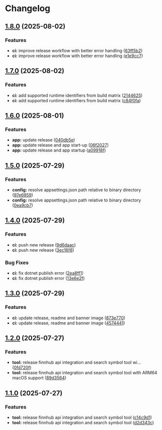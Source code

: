 # Changelog

## [1.8.0](https://github.com/SalZaki/finnhub-mcp/compare/v1.7.0...v1.8.0) (2025-08-02)


### Features

* **ci:** improve release workflow with better error handling ([63ff5b2](https://github.com/SalZaki/finnhub-mcp/commit/63ff5b2e9e5d05bdd3a7e3f78dfd70d4ffae4326))
* **ci:** improve release workflow with better error handling ([e1e9cc7](https://github.com/SalZaki/finnhub-mcp/commit/e1e9cc7433f6ec14e94aaa4c4263e2423a74e0b1))

## [1.7.0](https://github.com/SalZaki/finnhub-mcp/compare/v1.6.0...v1.7.0) (2025-08-02)


### Features

* **ci:** add supported runtime identifiers from build matrix ([2144625](https://github.com/SalZaki/finnhub-mcp/commit/21446257d589426ac3dfa6eb9b3fcadf122e7353))
* **ci:** add supported runtime identifiers from build matrix ([c84f0fa](https://github.com/SalZaki/finnhub-mcp/commit/c84f0faf8b45aee61f520d8618859c01f5681cfa))

## [1.6.0](https://github.com/SalZaki/finnhub-mcp/compare/v1.5.0...v1.6.0) (2025-08-01)


### Features

* **app:** update release ([040db5e](https://github.com/SalZaki/finnhub-mcp/commit/040db5e4187bddb5692a5da7b0c88cc5f8936876))
* **app:** update release and app start-up ([06f2027](https://github.com/SalZaki/finnhub-mcp/commit/06f2027b172e4f5c2ed16335b5b55c4606892343))
* **app:** update release and app startup ([a09918f](https://github.com/SalZaki/finnhub-mcp/commit/a09918f2ddf52a190b5efb88b698f10cc9214883))

## [1.5.0](https://github.com/SalZaki/finnhub-mcp/compare/v1.4.0...v1.5.0) (2025-07-29)


### Features

* **config:** resolve appsettings.json path relative to binary directory ([97e6959](https://github.com/SalZaki/finnhub-mcp/commit/97e695999f544f84fe1ab43d87f775aa7283ca62))
* **config:** resolve appsettings.json path relative to binary directory ([0ea9cb7](https://github.com/SalZaki/finnhub-mcp/commit/0ea9cb734c325bc4ca6f88aa5a98bb0730cb7b36))

## [1.4.0](https://github.com/SalZaki/finnhub-mcp/compare/v1.3.0...v1.4.0) (2025-07-29)


### Features

* **ci:** push new release ([9d6daac](https://github.com/SalZaki/finnhub-mcp/commit/9d6daac95cfb469717965584a41b5e3614369b37))
* **ci:** push new release ([3ec16f8](https://github.com/SalZaki/finnhub-mcp/commit/3ec16f83d0d84003f9eff067e3262c9300f25246))


### Bug Fixes

* **ci:** fix dotnet publish error ([2ea8ff1](https://github.com/SalZaki/finnhub-mcp/commit/2ea8ff1f22bf525e685e33ba118938d7ad578dd5))
* **ci:** fix dotnet publish error ([13e6e2f](https://github.com/SalZaki/finnhub-mcp/commit/13e6e2f6c7756bc31480be176f26530115ad6ba0))

## [1.3.0](https://github.com/SalZaki/finnhub-mcp/compare/v1.2.0...v1.3.0) (2025-07-29)


### Features

* **ci:** update release, readme and banner image ([873e770](https://github.com/SalZaki/finnhub-mcp/commit/873e77044e6df4a47b5c4c1cf5cb7ccb19bde1fd))
* **ci:** update release, readme and banner image ([4574441](https://github.com/SalZaki/finnhub-mcp/commit/457444107c1a5e8e68ea546c229fc6bea2af5979))

## [1.2.0](https://github.com/SalZaki/finnhub-mcp/compare/v1.1.0...v1.2.0) (2025-07-27)


### Features

* **tool:** release finnhub api integration and search symbol tool wi… ([0fd720f](https://github.com/SalZaki/finnhub-mcp/commit/0fd720f71c116af520f3dc0d04692b7ed8017012))
* **tool:** release finnhub api integration and search symbol tool with ARM64 macOS support ([89d3564](https://github.com/SalZaki/finnhub-mcp/commit/89d35640b648ba99012240fd4283ece540d2482b))

## [1.1.0](https://github.com/SalZaki/finnhub-mcp/compare/v1.0.0...v1.1.0) (2025-07-27)


### Features

* **tool:** release finnhub api integration and search symbol tool ([c14c9d1](https://github.com/SalZaki/finnhub-mcp/commit/c14c9d1a5b8f1b041d366a9b48f367cc32e5d962))
* **tool:** release finnhub api integration and search symbol tool ([d2d343c](https://github.com/SalZaki/finnhub-mcp/commit/d2d343c1658e7b68fe6f712703180265a27b3452))
